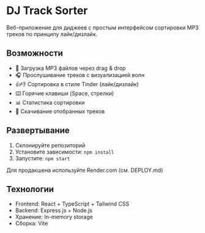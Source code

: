 # DJ Track Sorter

Веб-приложение для диджеев с простым интерфейсом сортировки MP3 треков по принципу лайк/дизлайк.

## Возможности

- 🎵 Загрузка MP3 файлов через drag & drop
- 🎧 Прослушивание треков с визуализацией волн
- 👍👎 Сортировка в стиле Tinder (лайк/дизлайк)
- ⌨️ Горячие клавиши (Space, стрелки)
- 📊 Статистика сортировки
- 💾 Скачивание отобранных треков

## Развертывание

1. Склонируйте репозиторий
2. Установите зависимости: `npm install`
3. Запустите: `npm start`

Для продакшена используйте Render.com (см. DEPLOY.md)

## Технологии

- Frontend: React + TypeScript + Tailwind CSS
- Backend: Express.js + Node.js
- Хранение: In-memory storage
- Сборка: Vite